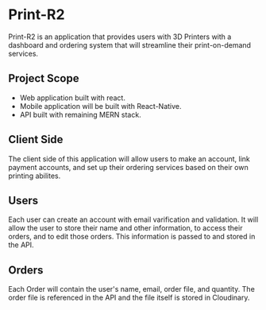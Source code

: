 # Print-R2

Print-R2 is an application that provides users with 3D Printers with a dashboard and ordering system that will streamline their print-on-demand services.

## Project Scope

- Web application built with react.
- Mobile application will be built with React-Native.
- API built with remaining MERN stack.

## Client Side 

The client side of this application will allow users to make an account, link payment accounts, and set up their ordering services based on their own printing abilites.

## Users

Each user can create an account with email varification and validation. It will allow the user to store their name and other information, to access their orders, and to edit those orders. This information is passed to and stored in the API. 

## Orders

Each Order will contain the user's name, email, order file, and quantity. The order file is referenced in the API and the file itself is stored in Cloudinary. 
